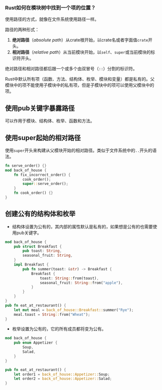 ### Rust如何在模块树中找到一个项的位置？
使用路径的方式，就像在文件系统使用路径一样。

路径的两种形式：
1. **绝对路径**（*absolute path*）从crate根开始，以crate名或者字面值`crate`开头。
2. **相对路径**（*relative path*）从当前模块开始，以`self`、`super`或当前模块的标识符开头。

绝对路径和相对路径都后跟一个或多个由双冒号（`::`）分割的标识符。

Rust中默认所有项（函数、方法、结构体、枚举、模块和变量）都是私有的。父模块中的项不能使用子模块中的私有项，但是子模块中的项可以使用父模块中的项。
## 使用**pub**关键字暴露路径
可以作用于模块、结构体、枚举、函数和方法。
## 使用**super**起始的相对路径
使用`super`开头来构建从父模块开始的相对路径。类似于文件系统中的`..`开头的语法。
```rust
fn serve_order() {}
mod back_of_house {
    fn fix_incorrect_order() {
        cook_order();
        super::serve_order();
    }
    fn cook_order() {}
}
```
## 创建公有的结构体和枚举
- 结构体设置为公有的，其内部的属性默认是私有的，如果想是公有的也需要使用pub关键字。
```rust
mod back_of_house {
    pub struct Breakfast {
        pub toast: String,
        seasonal_fruit: String,
    }
    impl Breakfast {
        pub fn summer(toast: &str) -> Breakfast {
            Breakfast {
                toast: String::from(toast),
                seasonal_fruit: String::from("apple"),
            }
        }
    }
}
pub fn eat_at_restaurant() {
    let mut meal = back_of_house::Breakfast::summer("Rye");
    meal.toast = String::from("Wheat");
}
```
- 枚举设置为公有的，它的所有成员都将变为公有。
```rust
mod back_of_house {
    pub enum Appetizer {
        Soup,
        Salad,
    }
}

pub fn eat_at_restaurant() {
    let order1 = back_of_house::Appetizer::Soup;
    let order2 = back_of_house::Appetizer::Salad;
}
```